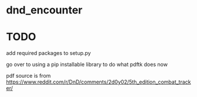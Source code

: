 # dnd_encounter

TODO
===
add required packages to setup.py

go over to using a pip installable library to do what pdftk does now

pdf source is from https://www.reddit.com/r/DnD/comments/2d0y02/5th_edition_combat_tracker/